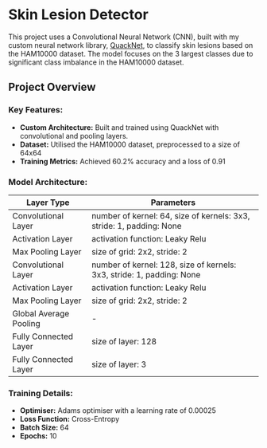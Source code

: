 # Skin Lesion Detector

This project uses a Convolutional Neural Network (CNN), built with my custom neural network library, [QuackNet](https://github.com/SirQuackPng/QuackNet), to classify skin lesions based on the HAM10000 dataset. The model focuses on the 3 largest classes due to significant class imbalance in the HAM10000 dataset.

## Project Overview

### Key Features:
-   **Custom Architecture:** Built and trained using QuackNet with convolutional and pooling layers.
-   **Dataset:** Utilised the HAM10000 dataset, preprocessed to a size of 64x64 
-   **Training Metrics:** Achieved 60.2% accuracy and a loss of 0.91

### Model Architecture:
| Layer Type             | Parameters                                                            |
|------------------------|-----------------------------------------------------------------------|
| Convolutional Layer    | number of kernel: 64, size of kernels: 3x3, stride: 1, padding: None  |
| Activation Layer       | activation function: Leaky Relu                                       |
| Max Pooling Layer      | size of grid: 2x2, stride: 2                                          |
| Convolutional Layer    | number of kernel: 128, size of kernels: 3x3, stride: 1, padding: None |
| Activation Layer       | activation function: Leaky Relu                                       |
| Max Pooling Layer      | size of grid: 2x2, stride: 2                                          |
| Global Average Pooling | -                                                                     |
| Fully Connected Layer  | size of layer: 128                                                    |
| Fully Connected Layer  | size of layer: 3                                                      |

### Training Details:
-   **Optimiser:** Adams optimiser with a learning rate of 0.00025
-   **Loss Function:** Cross-Entropy
-   **Batch Size:** 64
-   **Epochs:** 10